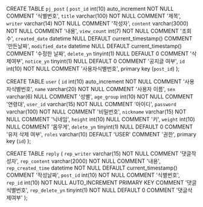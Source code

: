 CREATE TABLE `pj_post` (
	`post_id`	int(10) auto_increment	NOT NULL	COMMENT '식별번호',
	`title`	varchar(100)	NOT NULL	COMMENT '제목',
	`writer`	varchar(14)	NOT NULL	COMMENT '작성자',
	`content`	varchar(3000)	NOT NULL	COMMENT '내용',
	`view_count`	int(7)	NOT NULL	COMMENT '조회수',
	`created_date`	datetime	NULL	DEFAULT current_timestamp()	COMMENT '만든날짜',
	`modified_date`	datetime	NULL	DEFAULT current_timestamp()	COMMENT '수정한 날짜',
	`delete_yn`	tinyint(1)	NULL	DEFAULT 0	COMMENT '삭제여부',
	`notice_yn`	tinyint(1)	NULL	DEFAULT 0	COMMENT '공지글 여부',
	`id`	int(10)	NOT NULL	COMMENT '사용자식별번호',
	primary key (`post_id`)
);

CREATE TABLE `user` (
	`id`	int(10) auto_increment	NOT NULL	COMMENT '사용자식별번호',
	`name`	varchar(20)	NOT NULL	COMMENT '사용자 이름',
	`sex`	varchar(6)	NULL	COMMENT '성별',
	`age_group`	int(10)	NOT NULL	COMMENT '연령대',
	`user_id`	varchar(15)	NOT NULL	COMMENT '아이디',
	`password`	varchar(100)	NOT NULL	COMMENT '비밀번호',
	`nickname`	varchar(15)	NOT NULL	COMMENT '닉네임',
	`height`	int(10)	NULL	COMMENT '키',
	`weight`	int(10)	NULL	COMMENT '몸무게',
	`delete_yn`	tinyint(1)		NULL	DEFAULT 0	COMMENT '유저 삭제 여부',
	`roles`		varchar(10)		DEFAULT 'USER'		COMMENT '권한',
	primary key (`id`)
);

CREATE TABLE `reply` (
	`rep_writer`	varchar(15)	NOT NULL	COMMENT '댓글작성자',
	`rep_content`	varchar(2000)	NOT NULL	COMMENT '내용',
	`rep_created_time`	datetime	NOT NULL	DEFAULT current_timestamp()	COMMENT '작성날짜',
	`post_id`	int(10)	NOT NULL	COMMENT '식별번호',
	`rep_id`	int(10)	NOT NULL	AUTO_INCREMENT	PRIMARY KEY	COMMENT '댓글식별번호',
	`rep_delete_yn`	tinyint(1)	NOT NULL	DEFAULT 0	COMMENT '댓글삭제여부'
);
